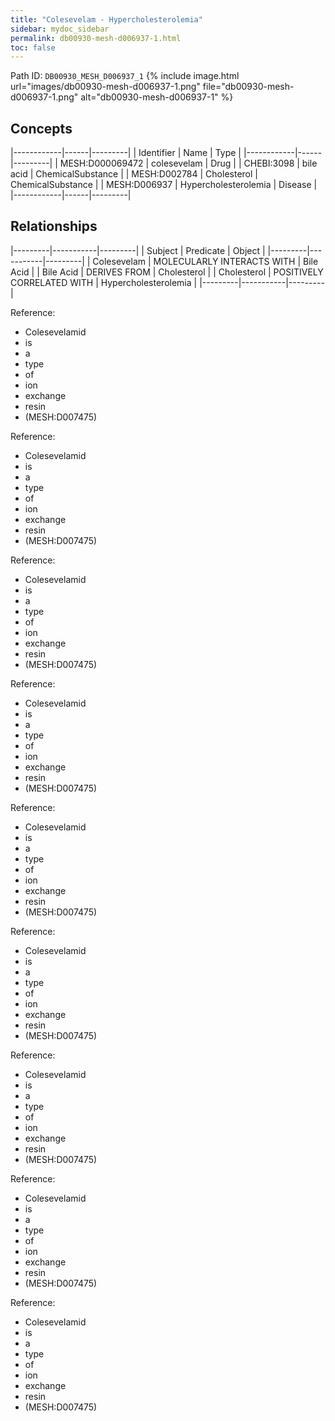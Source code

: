 ```yaml
---
title: "Colesevelam - Hypercholesterolemia"
sidebar: mydoc_sidebar
permalink: db00930-mesh-d006937-1.html
toc: false 
---
```



Path ID: `DB00930_MESH_D006937_1`
{% include image.html url="images/db00930-mesh-d006937-1.png" file="db00930-mesh-d006937-1.png" alt="db00930-mesh-d006937-1" %}

## Concepts

|------------|------|---------|
| Identifier | Name | Type    |
|------------|------|---------|
| MESH:D000069472 | colesevelam | Drug |
| CHEBI:3098 | bile acid | ChemicalSubstance |
| MESH:D002784 | Cholesterol | ChemicalSubstance |
| MESH:D006937 | Hypercholesterolemia | Disease |
|------------|------|---------|

## Relationships

|---------|-----------|---------|
| Subject | Predicate | Object  |
|---------|-----------|---------|
| Colesevelam | MOLECULARLY INTERACTS WITH | Bile Acid |
| Bile Acid | DERIVES FROM | Cholesterol |
| Cholesterol | POSITIVELY CORRELATED WITH | Hypercholesterolemia |
|---------|-----------|---------|

Reference: 
  - Colesevelamid
  - is
  - a
  - type
  - of
  - ion
  - exchange
  - resin
  - (MESH:D007475)

Reference: 
  - Colesevelamid
  - is
  - a
  - type
  - of
  - ion
  - exchange
  - resin
  - (MESH:D007475)

Reference: 
  - Colesevelamid
  - is
  - a
  - type
  - of
  - ion
  - exchange
  - resin
  - (MESH:D007475)

Reference: 
  - Colesevelamid
  - is
  - a
  - type
  - of
  - ion
  - exchange
  - resin
  - (MESH:D007475)

Reference: 
  - Colesevelamid
  - is
  - a
  - type
  - of
  - ion
  - exchange
  - resin
  - (MESH:D007475)

Reference: 
  - Colesevelamid
  - is
  - a
  - type
  - of
  - ion
  - exchange
  - resin
  - (MESH:D007475)

Reference: 
  - Colesevelamid
  - is
  - a
  - type
  - of
  - ion
  - exchange
  - resin
  - (MESH:D007475)

Reference: 
  - Colesevelamid
  - is
  - a
  - type
  - of
  - ion
  - exchange
  - resin
  - (MESH:D007475)

Reference: 
  - Colesevelamid
  - is
  - a
  - type
  - of
  - ion
  - exchange
  - resin
  - (MESH:D007475)
